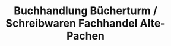 ---
title: "Buchhandlung Bücherturm / Schreibwaren Fachhandel Alte-Pachen"
url: /delbrueck/buchhandlung-buecherturm-schreibwaren-fachhandel-alte-pachen/
shop: Bücher
---
